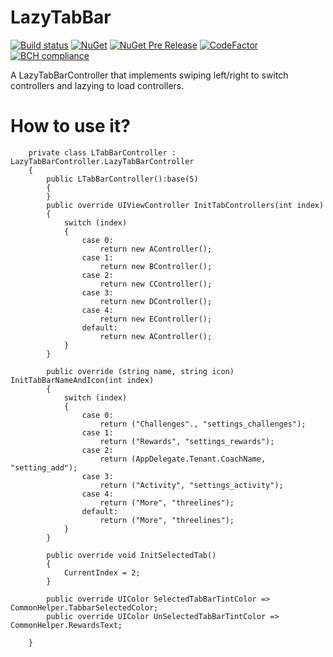 # LazyTabBar
[![Build status](https://build.appcenter.ms/v0.1/apps/824f3e37-9102-412f-89a6-caae9ab0c3a4/branches/CustomPageViewController/badge)](https://appcenter.ms)
[![NuGet](https://img.shields.io/nuget/v/LazyTabBar.svg)](https://www.nuget.org/packages/LazyTabBar)
[![NuGet Pre Release](https://img.shields.io/nuget/vpre/LazyTabBar.svg)](https://www.nuget.org/packages/LazyTabBar)
[![CodeFactor](https://www.codefactor.io/repository/github/tingtingan/LazyTabBar/badge)](https://www.codefactor.io/repository/github/tingtingan/LazyTabBar)
[![BCH compliance](https://bettercodehub.com/edge/badge/TingtingAn/LazyTabBar?branch=CustomPageViewController)](https://bettercodehub.com/)

A LazyTabBarController that implements swiping left/right to switch controllers and lazying to load controllers.

# How to use it?

        private class LTabBarController : LazyTabBarController.LazyTabBarController
        {
            public LTabBarController():base(5)
            {
            }
            public override UIViewController InitTabControllers(int index)
            {
                switch (index)
                {
                    case 0:
                        return new AController();
                    case 1:
                        return new BController();
                    case 2:
                        return new CController();
                    case 3:
                        return new DController();
                    case 4:
                        return new EController();
                    default:
                        return new AController();
                }
            }

            public override (string name, string icon) InitTabBarNameAndIcon(int index)
            {
                switch (index)
                {
                    case 0:
                        return ("Challenges"., "settings_challenges");
                    case 1:
                        return ("Rewards", "settings_rewards");
                    case 2:
                        return (AppDelegate.Tenant.CoachName, "setting_add");
                    case 3:
                        return ("Activity", "settings_activity");
                    case 4:
                        return ("More", "threelines");
                    default:
                        return ("More", "threelines");
                }
            }

            public override void InitSelectedTab()
            {
                CurrentIndex = 2;
            }

            public override UIColor SelectedTabBarTintColor => CommonHelper.TabbarSelectedColor;
            public override UIColor UnSelectedTabBarTintColor => CommonHelper.RewardsText;

        }
